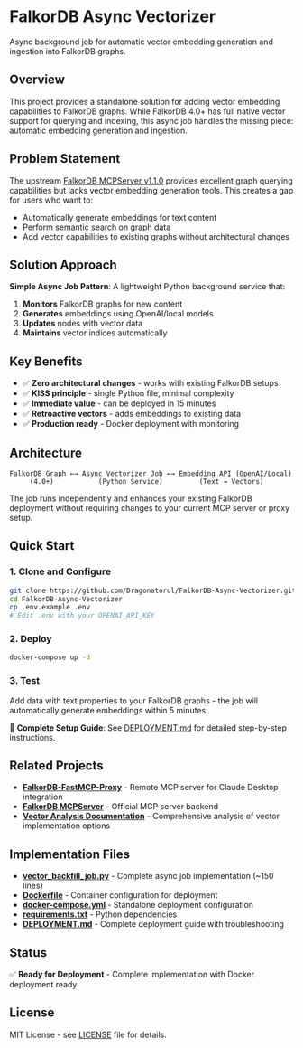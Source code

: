 # FalkorDB Async Vectorizer

Async background job for automatic vector embedding generation and ingestion into FalkorDB graphs.

## Overview

This project provides a standalone solution for adding vector embedding capabilities to FalkorDB graphs. While FalkorDB 4.0+ has full native vector support for querying and indexing, this async job handles the missing piece: automatic embedding generation and ingestion.

## Problem Statement

The upstream [FalkorDB MCPServer v1.1.0](https://github.com/FalkorDB/FalkorDB-MCPServer) provides excellent graph querying capabilities but lacks vector embedding generation tools. This creates a gap for users who want to:

- Automatically generate embeddings for text content
- Perform semantic search on graph data
- Add vector capabilities to existing graphs without architectural changes

## Solution Approach

**Simple Async Job Pattern**: A lightweight Python background service that:

1. **Monitors** FalkorDB graphs for new content
2. **Generates** embeddings using OpenAI/local models
3. **Updates** nodes with vector data
4. **Maintains** vector indices automatically

## Key Benefits

- ✅ **Zero architectural changes** - works with existing FalkorDB setups
- ✅ **KISS principle** - single Python file, minimal complexity
- ✅ **Immediate value** - can be deployed in 15 minutes
- ✅ **Retroactive vectors** - adds embeddings to existing data
- ✅ **Production ready** - Docker deployment with monitoring

## Architecture

```
FalkorDB Graph ←→ Async Vectorizer Job ←→ Embedding API (OpenAI/Local)
     (4.0+)           (Python Service)         (Text → Vectors)
```

The job runs independently and enhances your existing FalkorDB deployment without requiring changes to your current MCP server or proxy setup.

## Quick Start

### 1. Clone and Configure
```bash
git clone https://github.com/Dragonatorul/FalkorDB-Async-Vectorizer.git
cd FalkorDB-Async-Vectorizer
cp .env.example .env
# Edit .env with your OPENAI_API_KEY
```

### 2. Deploy
```bash
docker-compose up -d
```

### 3. Test
Add data with text properties to your FalkorDB graphs - the job will automatically generate embeddings within 5 minutes.

📖 **Complete Setup Guide**: See [DEPLOYMENT.md](DEPLOYMENT.md) for detailed step-by-step instructions.

## Related Projects

- **[FalkorDB-FastMCP-Proxy](https://github.com/Dragonatorul/FalkorDB-FastMCP-Proxy)** - Remote MCP server for Claude Desktop integration
- **[FalkorDB MCPServer](https://github.com/FalkorDB/FalkorDB-MCPServer)** - Official MCP server backend
- **[Vector Analysis Documentation](https://github.com/Dragonatorul/FalkorDB-FastMCP-Proxy/tree/main/docs/exploratory-analysis)** - Comprehensive analysis of vector implementation options

## Implementation Files

- **[vector_backfill_job.py](vector_backfill_job.py)** - Complete async job implementation (~150 lines)
- **[Dockerfile](Dockerfile)** - Container configuration for deployment
- **[docker-compose.yml](docker-compose.yml)** - Standalone deployment configuration
- **[requirements.txt](requirements.txt)** - Python dependencies
- **[DEPLOYMENT.md](DEPLOYMENT.md)** - Complete deployment guide with troubleshooting

## Status

✅ **Ready for Deployment** - Complete implementation with Docker deployment ready.

## License

MIT License - see [LICENSE](LICENSE) file for details.